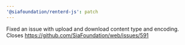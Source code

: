 ```yaml
---
'@siafoundation/renterd-js': patch
---
```


Fixed an issue with upload and download content type and encoding. Closes https://github.com/SiaFoundation/web/issues/591

